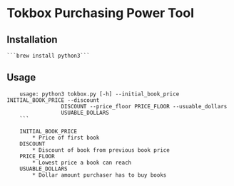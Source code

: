 # Tokbox Purchasing Power Tool

## Installation

    ```brew install python3```

## Usage

```
    usage: python3 tokbox.py [-h] --initial_book_price INITIAL_BOOK_PRICE --discount
                 DISCOUNT --price_floor PRICE_FLOOR --usuable_dollars
                 USUABLE_DOLLARS
    ```

    INITIAL_BOOK_PRICE
        * Price of first book
    DISCOUNT
        * Discount of book from previous book price
    PRICE_FLOOR
        * Lowest price a book can reach
    USUABLE_DOLLARS
        * Dollar amount purchaser has to buy books